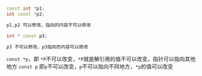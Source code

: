 


```c++

const int *p1;
int const *p2;

p1,p2 可以修改，指向的内容不可以修改

int * const p3;

p3 不可以修改，p3指向的内容可以修改

```

`const *p`，即 `*P`不可以改变，`*P`就是解引用的值不可以改变，指针可以指向其他地方
`const p` 即`p`不可以改变，`p`不可以指向不同地方，`*p`的值可以改变


